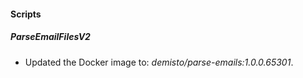 
#### Scripts
##### ParseEmailFilesV2
- Updated the Docker image to: *demisto/parse-emails:1.0.0.65301*.
